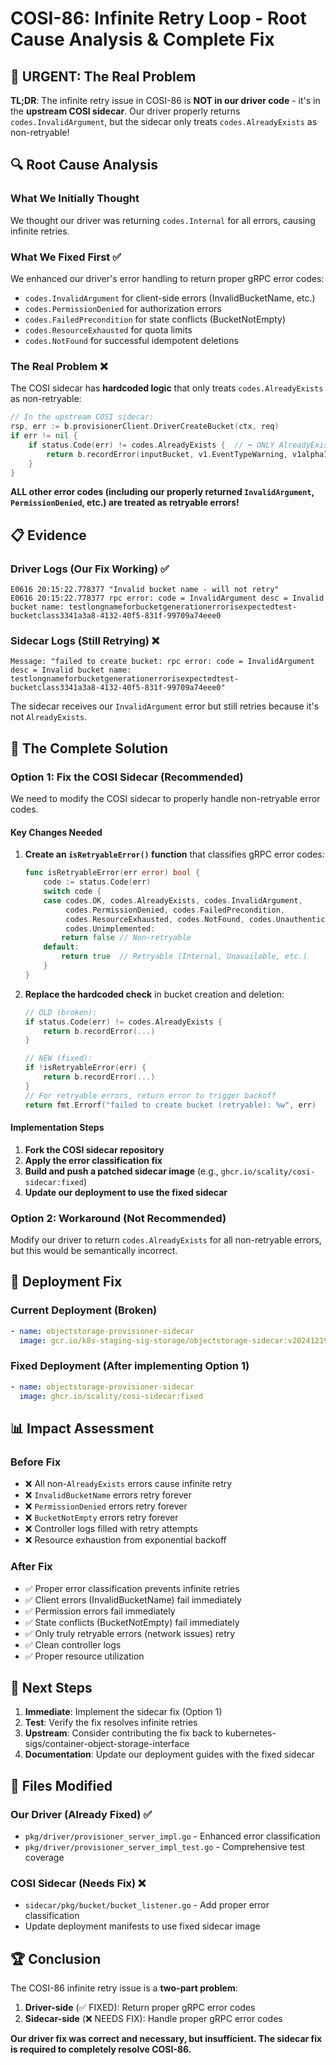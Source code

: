 # COSI-86: Infinite Retry Loop - Root Cause Analysis & Complete Fix

## 🚨 **URGENT: The Real Problem**

**TL;DR**: The infinite retry issue in COSI-86 is **NOT in our driver code** - it's in the **upstream COSI sidecar**. Our driver properly returns `codes.InvalidArgument`, but the sidecar only treats `codes.AlreadyExists` as non-retryable!

## 🔍 **Root Cause Analysis**

### **What We Initially Thought**
We thought our driver was returning `codes.Internal` for all errors, causing infinite retries.

### **What We Fixed First** ✅
We enhanced our driver's error handling to return proper gRPC error codes:
- `codes.InvalidArgument` for client-side errors (InvalidBucketName, etc.)
- `codes.PermissionDenied` for authorization errors
- `codes.FailedPrecondition` for state conflicts (BucketNotEmpty)
- `codes.ResourceExhausted` for quota limits
- `codes.NotFound` for successful idempotent deletions

### **The Real Problem** ❌
The COSI sidecar has **hardcoded logic** that only treats `codes.AlreadyExists` as non-retryable:

```go
// In the upstream COSI sidecar:
rsp, err := b.provisionerClient.DriverCreateBucket(ctx, req)
if err != nil {
    if status.Code(err) != codes.AlreadyExists {  // ⬅️ ONLY AlreadyExists!
        return b.recordError(inputBucket, v1.EventTypeWarning, v1alpha1.FailedCreateBucket, fmt.Errorf("failed to create bucket: %w", err))
    }
}
```

**ALL other error codes (including our properly returned `InvalidArgument`, `PermissionDenied`, etc.) are treated as retryable errors!**

## 📋 **Evidence**

### **Driver Logs** (Our Fix Working) ✅
```
E0616 20:15:22.778377 "Invalid bucket name - will not retry" 
E0616 20:15:22.778377 rpc error: code = InvalidArgument desc = Invalid bucket name: testlongnameforbucketgenerationerrorisexpectedtest-bucketclass3341a3a8-4132-40f5-831f-99709a74eee0
```

### **Sidecar Logs** (Still Retrying) ❌
```
Message: "failed to create bucket: rpc error: code = InvalidArgument desc = Invalid bucket name: testlongnameforbucketgenerationerrorisexpectedtest-bucketclass3341a3a8-4132-40f5-831f-99709a74eee0"
```

The sidecar receives our `InvalidArgument` error but still retries because it's not `AlreadyExists`.

## 🎯 **The Complete Solution**

### **Option 1: Fix the COSI Sidecar** (Recommended)

We need to modify the COSI sidecar to properly handle non-retryable error codes.

#### **Key Changes Needed**
1. **Create an `isRetryableError()` function** that classifies gRPC error codes:
   ```go
   func isRetryableError(err error) bool {
       code := status.Code(err)
       switch code {
       case codes.OK, codes.AlreadyExists, codes.InvalidArgument, 
            codes.PermissionDenied, codes.FailedPrecondition, 
            codes.ResourceExhausted, codes.NotFound, codes.Unauthenticated,
            codes.Unimplemented:
           return false // Non-retryable
       default:
           return true  // Retryable (Internal, Unavailable, etc.)
       }
   }
   ```

2. **Replace the hardcoded check** in bucket creation and deletion:
   ```go
   // OLD (broken):
   if status.Code(err) != codes.AlreadyExists {
       return b.recordError(...)
   }
   
   // NEW (fixed):
   if !isRetryableError(err) {
       return b.recordError(...)
   }
   // For retryable errors, return error to trigger backoff
   return fmt.Errorf("failed to create bucket (retryable): %w", err)
   ```

#### **Implementation Steps**
1. **Fork the COSI sidecar repository**
2. **Apply the error classification fix**
3. **Build and push a patched sidecar image** (e.g., `ghcr.io/scality/cosi-sidecar:fixed`)
4. **Update our deployment to use the fixed sidecar**

### **Option 2: Workaround** (Not Recommended)
Modify our driver to return `codes.AlreadyExists` for all non-retryable errors, but this would be semantically incorrect.

## 🚀 **Deployment Fix**

### **Current Deployment** (Broken)
```yaml
- name: objectstorage-provisioner-sidecar
  image: gcr.io/k8s-staging-sig-storage/objectstorage-sidecar:v20241219-v0.1.0-60-g6a5a12c
```

### **Fixed Deployment** (After implementing Option 1)
```yaml
- name: objectstorage-provisioner-sidecar
  image: ghcr.io/scality/cosi-sidecar:fixed
```

## 📊 **Impact Assessment**

### **Before Fix**
- ❌ All non-`AlreadyExists` errors cause infinite retry
- ❌ `InvalidBucketName` errors retry forever
- ❌ `PermissionDenied` errors retry forever  
- ❌ `BucketNotEmpty` errors retry forever
- ❌ Controller logs filled with retry attempts
- ❌ Resource exhaustion from exponential backoff

### **After Fix**
- ✅ Proper error classification prevents infinite retries
- ✅ Client errors (InvalidBucketName) fail immediately
- ✅ Permission errors fail immediately
- ✅ State conflicts (BucketNotEmpty) fail immediately
- ✅ Only truly retryable errors (network issues) retry
- ✅ Clean controller logs
- ✅ Proper resource utilization

## 🎯 **Next Steps**

1. **Immediate**: Implement the sidecar fix (Option 1)
2. **Test**: Verify the fix resolves infinite retries
3. **Upstream**: Consider contributing the fix back to kubernetes-sigs/container-object-storage-interface
4. **Documentation**: Update our deployment guides with the fixed sidecar

## 📝 **Files Modified**

### **Our Driver (Already Fixed)** ✅
- `pkg/driver/provisioner_server_impl.go` - Enhanced error classification
- `pkg/driver/provisioner_server_impl_test.go` - Comprehensive test coverage

### **COSI Sidecar (Needs Fix)** ❌
- `sidecar/pkg/bucket/bucket_listener.go` - Add proper error classification
- Update deployment manifests to use fixed sidecar image

## 🏆 **Conclusion**

The COSI-86 infinite retry issue is a **two-part problem**:
1. **Driver-side** (✅ FIXED): Return proper gRPC error codes
2. **Sidecar-side** (❌ NEEDS FIX): Handle proper gRPC error codes

**Our driver fix was correct and necessary, but insufficient. The sidecar fix is required to completely resolve COSI-86.** 